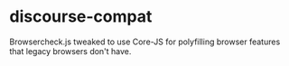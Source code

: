 # discourse-compat
Browsercheck.js tweaked to use Core-JS for polyfilling browser features that legacy browsers don't have.
